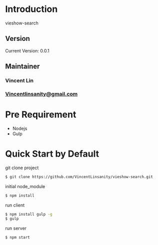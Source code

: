 # Introduction
vieshow-search

## Version
Current Version: 0.0.1

## Maintainer
### Vincent Lin
### Vincentlinsanity@gmail.com

# Pre Requirement
- Nodejs
- Gulp

# Quick Start by Default
git clone project
```bash
$ git clone https://github.com/VincentLinsanity/vieshow-search.git
```

initial node_module
```bash
$ npm install
```

run client
```bash
$ npm install gulp -g
$ gulp
```

run server
```bash
$ npm start
```